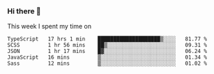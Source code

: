 ### Hi there 👋

<!--
**qiruohan/qiruohan** is a ✨ _special_ ✨ repository because its `README.md` (this file) appears on your GitHub profile.

Here are some ideas to get you started:

- 🔭 I’m currently working on ...
- 🌱 I’m currently learning ...
- 👯 I’m looking to collaborate on ...
- 🤔 I’m looking for help with ...
- 💬 Ask me about ...
- 📫 How to reach me: ...
- 😄 Pronouns: ...
- ⚡ Fun fact: ...
-->

This week I spent my time on 
<!--START_SECTION:waka-->
```text
TypeScript   17 hrs 1 min    ████████████████████▒░░░░   81.77 % 
SCSS         1 hr 56 mins    ██▒░░░░░░░░░░░░░░░░░░░░░░   09.31 % 
JSON         1 hr 17 mins    █▓░░░░░░░░░░░░░░░░░░░░░░░   06.24 % 
JavaScript   16 mins         ▒░░░░░░░░░░░░░░░░░░░░░░░░   01.34 % 
Sass         12 mins         ▒░░░░░░░░░░░░░░░░░░░░░░░░   01.02 % 
```
<!--END_SECTION:waka-->
